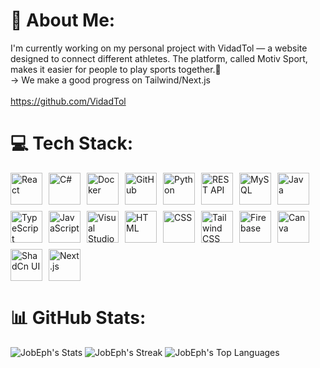 # 💫 About Me:
I'm currently working on my personal project with VidadTol — a website designed to connect different athletes. The platform, called Motiv Sport, makes it easier for people to play sports together.🤸</br>
-> We make a good progress on Tailwind/Next.js</br>
</br>
https://github.com/VidadTol

# 💻 Tech Stack:
<div style="display: flex; align-items: flex-start; flex-wrap: wrap; gap: 10px;">
  <img src="https://techstack-generator.vercel.app/react-icon.svg" alt="React" width="51" height="51" />
  <img src="https://techstack-generator.vercel.app/csharp-icon.svg" alt="C#" width="51" height="51" />
  <img src="https://techstack-generator.vercel.app/docker-icon.svg" alt="Docker" width="51" height="51" />
  <img src="https://techstack-generator.vercel.app/github-icon.svg" alt="GitHub" width="51" height="51" />
  <img src="https://techstack-generator.vercel.app/python-icon.svg" alt="Python" width="51" height="51" />
  <img src="https://techstack-generator.vercel.app/restapi-icon.svg" alt="REST API" width="51" height="51" />
  <img src="https://techstack-generator.vercel.app/mysql-icon.svg" alt="MySQL" width="51" height="51" />
  <img src="https://techstack-generator.vercel.app/java-icon.svg" alt="Java" width="51" height="51" />
  <img src="https://techstack-generator.vercel.app/ts-icon.svg" alt="TypeScript" width="51" height="51" />
  <img src="https://techstack-generator.vercel.app/js-icon.svg" alt="JavaScript" width="51" height="51" />
  <img src="https://raw.githubusercontent.com/marwin1991/profile-technology-icons/refs/heads/main/icons/visual_studio_code.png" alt="Visual Studio Code" width="51" height="51" />
  <img src="https://raw.githubusercontent.com/marwin1991/profile-technology-icons/refs/heads/main/icons/html.png" alt="HTML" width="51" height="51" />
  <img src="https://raw.githubusercontent.com/marwin1991/profile-technology-icons/refs/heads/main/icons/css.png" alt="CSS" width="51" height="51" />
  <img src="https://raw.githubusercontent.com/marwin1991/profile-technology-icons/refs/heads/main/icons/tailwind_css.png" alt="Tailwind CSS" width="51" height="51" />
  <img src="https://raw.githubusercontent.com/marwin1991/profile-technology-icons/refs/heads/main/icons/firebase.png" alt="Firebase" width="51" height="51" />
  <img src="https://raw.githubusercontent.com/marwin1991/profile-technology-icons/refs/heads/main/icons/canva.png" alt="Canva" width="51" height="51" />
  <img src="https://raw.githubusercontent.com/marwin1991/profile-technology-icons/refs/heads/main/icons/shadcn_ui.png" alt="ShadCn UI" width="51" height="51" />
  <img src="https://raw.githubusercontent.com/marwin1991/profile-technology-icons/refs/heads/main/icons/next_js.png" alt="Next.js" width="51" height="51" />
</div>

# 📊 GitHub Stats:
![JobEph's Stats](https://github-readme-stats.vercel.app/api?username=JobEph&theme=blue-green&show_icons=true&hide_border=false&count_private=true)
![JobEph's Streak](https://github-readme-streak-stats.herokuapp.com/?user=JobEph&theme=blue-green&hide_border=false)
![JobEph's Top Languages](https://github-readme-stats.vercel.app/api/top-langs/?username=JobEph&theme=blue-green&show_icons=true&hide_border=false&layout=compact)
